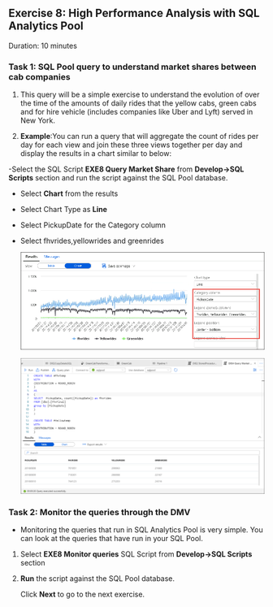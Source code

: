 ## Exercise 8: High Performance Analysis with SQL Analytics Pool

Duration: 10 minutes

### Task 1: SQL Pool query to understand market shares between cab companies

1. This query will be a simple exercise to understand the evolution of over the time of the amounts of daily rides that the yellow cabs, green cabs and for hire vehicle (includes companies like Uber and Lyft) served in New York.

2. **Example**:You can run a query that will aggregate the count of rides per day for each view and join these three views together per day and display the results in a chart similar to below:

  -Select the SQL Script **EXE8 Query Market Share** from **Develop->SQL Scripts** section and run the script against the SQL Pool  database.
 - Select **Chart** from the results
 - Select Chart Type as **Line**
 - Select PickupDate for the Category column
 - Select fhvrides,yellowrides and greenrides
 
   ![example](images/083.png)
   
   ![example2](images/85.png)

### Task 2: Monitor the queries through the DMV

- Monitoring the queries that run in SQL Analytics Pool is very simple. You can look at the queries that have run in your SQL Pool.

1. Select **EXE8 Monitor queries** SQL Script from **Develop->SQL Scripts** section

2. **Run** the script against the SQL Pool database.
   
   Click **Next** to go to the next exercise.
